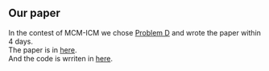 ## Our paper

In the contest of MCM-ICM we chose [Problem D](https://github.com/HeXavi8/Mathematical-Modeling/blob/main/2021_MCM-ICM_Problems/2021_ICM_Problem_D.pdf) and wrote the paper within 4 days. </br>
The paper is in [here](https://github.com/HeXavi8/Mathematical-Modeling/blob/main/Our_Paper/Paper.pdf).</br>
And the code is wrriten in [here](https://github.com/HeXavi8/Mathematical-Modeling/blob/main/Code).

